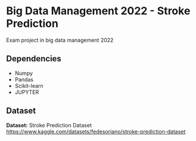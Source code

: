 # Big Data Management 2022 - Stroke Prediction
Exam project in big data management 2022

## Dependencies

- Numpy
- Pandas
- Scikit-learn
- JUPYTER

## Dataset
**Dataset:**
Stroke Prediction Dataset
https://www.kaggle.com/datasets/fedesoriano/stroke-prediction-dataset